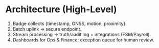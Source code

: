 # Architecture (High-Level)

1. Badge collects {timestamp, GNSS, motion, proximity}.
2. Batch uplink → secure endpoint.
3. Stream processing → truth/audit log + integrations (FSM/Payroll).
4. Dashboards for Ops & Finance; exception queue for human review.
